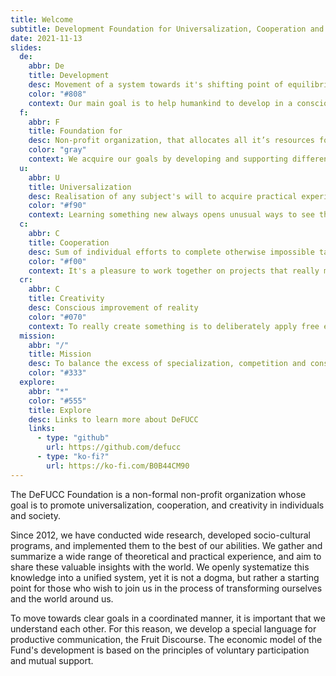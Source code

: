 ```yaml
---
title: Welcome
subtitle: Development Foundation for Universalization, Cooperation and Creativity
date: 2021-11-13
slides:
  de:
    abbr: De
    title: Development
    desc: Movement of a system towards it's shifting point of equilibrium
    color: "#808"
    context: Our main goal is to help humankind to develop in a conscious way. We’ve investigated three main directions, that need to be balanced in our society and in almost every side of our daily life.
  f:
    abbr: F
    title: Foundation for
    desc: Non-profit organization, that allocates all it’s resources for the fulfillment of its mission only
    color: "gray"
    context: We acquire our goals by developing and supporting different non-commercial projects, from small one-time events to complex socio-cultural designs, constructed of nested open projects.
  u:
    abbr: U
    title: Universalization
    desc: Realisation of any subject's will to acquire practical experience in multilateral study of the whole in existence.
    color: "#f90"
    context: Learning something new always opens unusual ways to see things and perform actions. Mastering a craft is crucial for being full-fledged part of modern society. Aquiring a second craft is a little easier as you already have some real life experience. Skills tend to transfer and help learn more and faster. Once you master a number of skills you can get into the flow of switching and learning crafts that reinforce each other. Creating complex projects needs dozens of diverse tasks. Being able to take and complete all of them for at least a small project is the aquisition of creative independence. Multilateral universally experienced creators are more of an ideal. People exploring something they've been passing by before is the reality we can bring together.
  c:
    abbr: C
    title: Cooperation
    desc: Sum of individual efforts to complete otherwise impossible tasks
    color: "#f00"
    context: It's a pleasure to work together on projects that really matter for the participants and others. Self-motivated and self-coordinated social action can accomplish almost anything. The more independent and universally experienced people are involved, the more complex projects may be realized collaboratively. Some may be there to learn, some will find new friends, some will just make use of the results at the end. It's so fun to build something for the good of others and us together.
  cr:
    abbr: C
    title: Creativity
    desc: Conscious improvement of reality
    color: "#070"
    context: To really create something is to deliberately apply free efforts to increase the subjective world perfection. People are able to envision ideal forms of things. And it helps them find ways to get a step towards unaccessable ultimate beauty. Creators find this as an endless journey for life.
  mission:
    abbr: "/"
    title: Mission
    desc: To balance the excess of specialization, competition and consumerism in modern culture by providing ways to explore creative collaboration potential of humans and the society as a whole.
    color: "#333"
  explore:
    abbr: "*"
    color: "#555"
    title: Explore
    desc: Links to learn more about DeFUCC
    links:
      - type: "github"
        url: https://github.com/defucc
      - type: "ko-fi?"
        url: https://ko-fi.com/B0B44CM90
---
```


<main-page :slides="$frontmatter.slides" >
<p>
The DeFUCC Foundation is a non-formal non-profit organization whose goal is to promote universalization, cooperation, and creativity in individuals and society.
</p><p>
Since 2012, we have conducted wide research, developed socio-cultural programs, and implemented them to the best of our abilities. We gather and summarize a wide range of theoretical and practical experience, and aim to share these valuable insights with the world. We openly systematize this knowledge into a unified system, yet it is not a dogma, but rather a starting point for those who wish to join us in the process of transforming ourselves and the world around us.
</p><p>
To move towards clear goals in a coordinated manner, it is important that we understand each other. For this reason, we develop a special language for productive communication, the Fruit Discourse. The economic model of the Fund's development is based on the principles of voluntary participation and mutual support.
</p>
</main-page>
